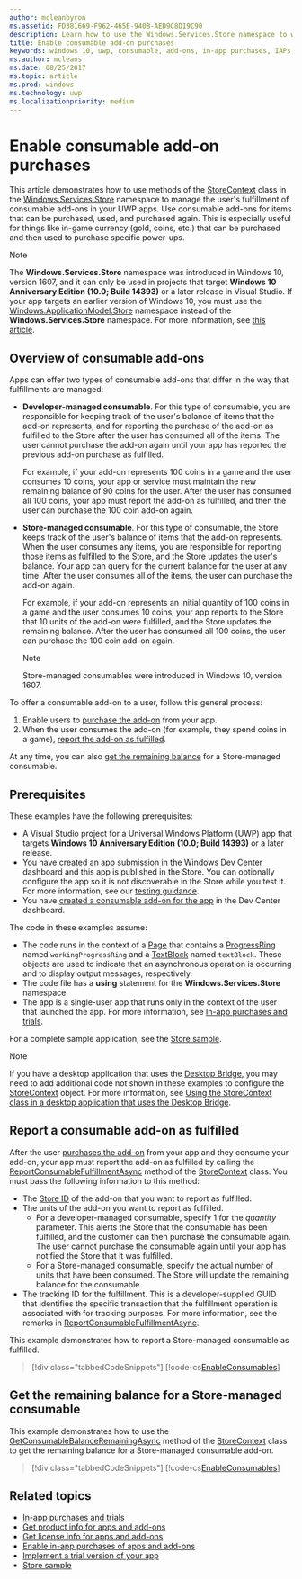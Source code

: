 ```yaml
---
author: mcleanbyron
ms.assetid: FD381669-F962-465E-940B-AED9C8D19C90
description: Learn how to use the Windows.Services.Store namespace to work with consumable add-ons.
title: Enable consumable add-on purchases
keywords: windows 10, uwp, consumable, add-ons, in-app purchases, IAPs, Windows.Services.Store
ms.author: mcleans
ms.date: 08/25/2017
ms.topic: article
ms.prod: windows
ms.technology: uwp
ms.localizationpriority: medium
---
```


# Enable consumable add-on purchases

This article demonstrates how to use methods of the [StoreContext](https://msdn.microsoft.com/library/windows/apps/windows.services.store.storecontext.aspx) class in the [Windows.Services.Store](https://msdn.microsoft.com/library/windows/apps/windows.services.store.aspx) namespace to manage the user's fulfillment of consumable add-ons in your UWP apps. Use consumable add-ons for items that can be purchased, used, and purchased again. This is especially useful for things like in-game currency (gold, coins, etc.) that can be purchased and then used to purchase specific power-ups.

> [!NOTE]
> The **Windows.Services.Store** namespace was introduced in Windows 10, version 1607, and it can only be used in projects that target **Windows 10 Anniversary Edition (10.0; Build 14393)** or a later release in Visual Studio. If your app targets an earlier version of Windows 10, you must use the [Windows.ApplicationModel.Store](https://msdn.microsoft.com/library/windows/apps/windows.applicationmodel.store.aspx) namespace instead of the **Windows.Services.Store** namespace. For more information, see [this article](enable-consumable-in-app-product-purchases.md).

## Overview of consumable add-ons

Apps can offer two types of consumable add-ons that differ in the way that fulfillments are managed:

* **Developer-managed consumable**. For this type of consumable, you are responsible for keeping track of the user's balance of items that the add-on represents, and for reporting the purchase of the add-on as fulfilled to the Store after the user has consumed all of the items. The user cannot purchase the add-on again until your app has reported the previous add-on purchase as fulfilled.

  For example, if your add-on represents 100 coins in a game and the user consumes 10 coins, your app or service must maintain the new remaining balance of 90 coins for the user. After the user has consumed all 100 coins, your app must report the add-on as fulfilled, and then the user can purchase the 100 coin add-on again.

* **Store-managed consumable**. For this type of consumable, the Store keeps track of the user's balance of items that the add-on represents. When the user consumes any items, you are responsible for reporting those items as fulfilled to the Store, and the Store updates the user's balance. Your app can query for the current balance for the user at any time. After the user consumes all of the items, the user can purchase the add-on again.

  For example, if your add-on represents an initial quantity of 100 coins in a game and the user consumes 10 coins, your app reports to the Store that 10 units of the add-on were fulfilled, and the Store updates the remaining balance. After the user has consumed all 100 coins, the user can purchase the 100 coin add-on again.
    > [!NOTE]
    > Store-managed consumables were introduced in Windows 10, version 1607.

To offer a consumable add-on to a user, follow this general process:

1. Enable users to [purchase the add-on](enable-in-app-purchases-of-apps-and-add-ons.md) from your app.
3. When the user consumes the add-on (for example, they spend coins in a game), [report the add-on as fulfilled](enable-consumable-add-on-purchases.md#report_fulfilled).

At any time, you can also [get the remaining balance](enable-consumable-add-on-purchases.md#get_balance) for a Store-managed consumable.

## Prerequisites

These examples have the following prerequisites:
* A Visual Studio project for a Universal Windows Platform (UWP) app that targets **Windows 10 Anniversary Edition (10.0; Build 14393)** or a later release.
* You have [created an app submission](https://msdn.microsoft.com/windows/uwp/publish/app-submissions) in the Windows Dev Center dashboard and this app is published in the Store. You can optionally configure the app so it is not discoverable in the Store while you test it. For more information, see our [testing guidance](in-app-purchases-and-trials.md#testing).
* You have [created a consumable add-on for the app](../publish/add-on-submissions.md) in the Dev Center dashboard.

The code in these examples assume:
* The code runs in the context of a [Page](https://msdn.microsoft.com/library/windows/apps/windows.ui.xaml.controls.page.aspx) that contains a [ProgressRing](https://msdn.microsoft.com/library/windows/apps/windows.ui.xaml.controls.progressring.aspx) named ```workingProgressRing``` and a [TextBlock](https://msdn.microsoft.com/library/windows/apps/windows.ui.xaml.controls.textblock.aspx) named ```textBlock```. These objects are used to indicate that an asynchronous operation is occurring and to display output messages, respectively.
* The code file has a **using** statement for the **Windows.Services.Store** namespace.
* The app is a single-user app that runs only in the context of the user that launched the app. For more information, see [In-app purchases and trials](in-app-purchases-and-trials.md#api_intro).

For a complete sample application, see the [Store sample](https://github.com/Microsoft/Windows-universal-samples/tree/master/Samples/Store).

> [!NOTE]
> If you have a desktop application that uses the [Desktop Bridge](https://developer.microsoft.com/windows/bridges/desktop), you may need to add additional code not shown in these examples to configure the [StoreContext](https://msdn.microsoft.com/library/windows/apps/windows.services.store.storecontext.aspx) object. For more information, see [Using the StoreContext class in a desktop application that uses the Desktop Bridge](in-app-purchases-and-trials.md#desktop).

<span id="report_fulfilled" />

## Report a consumable add-on as fulfilled

After the user [purchases the add-on](enable-in-app-purchases-of-apps-and-add-ons.md) from your app and they consume your add-on, your app must report the add-on as fulfilled by calling the [ReportConsumableFulfillmentAsync](https://msdn.microsoft.com/library/windows/apps/windows.services.store.storecontext.reportconsumablefulfillmentasync.aspx) method of the [StoreContext](https://msdn.microsoft.com/library/windows/apps/windows.services.store.storecontext.aspx) class. You must pass the following information to this method:

* The [Store ID](in-app-purchases-and-trials.md#store-ids) of the add-on that you want to report as fulfilled.
* The units of the add-on you want to report as fulfilled.
  * For a developer-managed consumable, specify 1 for the *quantity* parameter. This alerts the Store that the consumable has been fulfilled, and the customer can then purchase the consumable again. The user cannot purchase the consumable again until your app has notified the Store that it was fulfilled.
  * For a Store-managed consumable, specify the actual number of units that have been consumed. The Store will update the remaining balance for the consumable.
* The tracking ID for the fulfillment. This is a developer-supplied GUID that identifies the specific transaction that the fulfillment operation is associated with for tracking purposes. For more information, see the remarks in [ReportConsumableFulfillmentAsync](https://msdn.microsoft.com/library/windows/apps/windows.services.store.storecontext.reportconsumablefulfillmentasync.aspx).

This example demonstrates how to report a Store-managed consumable as fulfilled.

> [!div class="tabbedCodeSnippets"]
[!code-cs[EnableConsumables](./code/InAppPurchasesAndLicenses_RS1/cs/ConsumeAddOnPage.xaml.cs#ConsumeAddOn)]

<span id="get_balance" />

## Get the remaining balance for a Store-managed consumable

This example demonstrates how to use the [GetConsumableBalanceRemainingAsync](https://msdn.microsoft.com/library/windows/apps/windows.services.store.storecontext.getconsumablebalanceremainingasync.aspx) method of the [StoreContext](https://msdn.microsoft.com/library/windows/apps/windows.services.store.storecontext.aspx) class to get the remaining balance for a Store-managed consumable add-on.

> [!div class="tabbedCodeSnippets"]
[!code-cs[EnableConsumables](./code/InAppPurchasesAndLicenses_RS1/cs/GetRemainingAddOnBalancePage.xaml.cs#GetRemainingAddOnBalance)]

## Related topics

* [In-app purchases and trials](in-app-purchases-and-trials.md)
* [Get product info for apps and add-ons](get-product-info-for-apps-and-add-ons.md)
* [Get license info for apps and add-ons](get-license-info-for-apps-and-add-ons.md)
* [Enable in-app purchases of apps and add-ons](enable-in-app-purchases-of-apps-and-add-ons.md)
* [Implement a trial version of your app](implement-a-trial-version-of-your-app.md)
* [Store sample](https://github.com/Microsoft/Windows-universal-samples/tree/master/Samples/Store)
